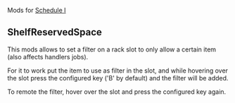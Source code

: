 Mods for [Schedule I](https://store.steampowered.com/app/3164500/Schedule_I/)

## ShelfReservedSpace
This mods allows to set a filter on a rack slot to only allow a certain item 
(also affects handlers jobs).

For it to work put the item to use as filter in the slot, and while hovering over
the slot press the configured key ('B' by default) and the filter will be added.

To remote the filter, hover over the slot and press the configured key again.

